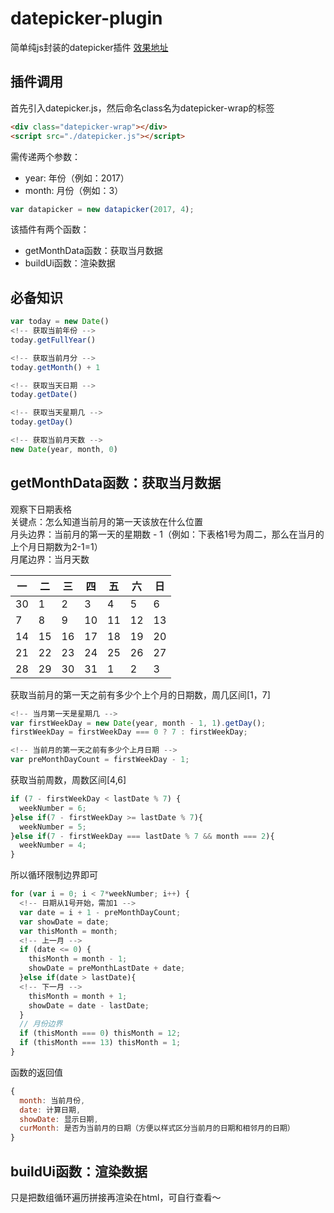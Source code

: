 # datepicker-plugin
简单纯js封装的datepicker插件
[效果地址](https://sihai00.github.io/datepicker-plugin/)

## 插件调用
首先引入datepicker.js，然后命名class名为datepicker-wrap的标签
```html
<div class="datepicker-wrap"></div>
<script src="./datepicker.js"></script>
```
需传递两个参数：
* year: 年份（例如：2017）
* month: 月份（例如：3）

```js
var datapicker = new datapicker(2017, 4);
```

该插件有两个函数：
- getMonthData函数：获取当月数据
- buildUi函数：渲染数据

## 必备知识
```js
var today = new Date()
<!-- 获取当前年份 -->
today.getFullYear()

<!-- 获取当前月分 -->
today.getMonth() + 1

<!-- 获取当天日期 -->
today.getDate()

<!-- 获取当天星期几 -->
today.getDay()

<!-- 获取当前月天数 -->
new Date(year, month, 0)
```

## getMonthData函数：获取当月数据
观察下日期表格\
关键点：怎么知道当前月的第一天该放在什么位置\
月头边界：当前月的第一天的星期数 - 1（例如：下表格1号为周二，那么在当月的上个月日期数为2-1=1）\
月尾边界：当月天数

一 | 二 | 三 | 四 | 五 | 六 | 日
---|---|---|---|---|---|---
30 | 1 | 2 | 3 | 4 | 5 | 6 
 7 | 8 | 9 | 10| 11| 12| 13
 14| 15| 16| 17| 18| 19| 20
 21| 22| 23| 24| 25| 26| 27
 28| 29| 30| 31| 1 | 2 | 3

获取当前月的第一天之前有多少个上个月的日期数，周几区间[1，7]
```js
<!-- 当月第一天是星期几 -->
var firstWeekDay = new Date(year, month - 1, 1).getDay();
firstWeekDay = firstWeekDay === 0 ? 7 : firstWeekDay;

<!-- 当前月的第一天之前有多少个上月日期 -->
var preMonthDayCount = firstWeekDay - 1;
```

获取当前周数，周数区间[4,6]
```js
if (7 - firstWeekDay < lastDate % 7) {
  weekNumber = 6;
}else if(7 - firstWeekDay >= lastDate % 7){
  weekNumber = 5;
}else if(7 - firstWeekDay === lastDate % 7 && month === 2){
  weekNumber = 4;
}
```

所以循环限制边界即可
```js
for (var i = 0; i < 7*weekNumber; i++) {
  <!-- 日期从1号开始，需加1 -->
  var date = i + 1 - preMonthDayCount;
  var showDate = date;
  var thisMonth = month;
  <!-- 上一月 -->
  if (date <= 0) {
    thisMonth = month - 1;
    showDate = preMonthLastDate + date;
  }else if(date > lastDate){
  <!-- 下一月 -->
    thisMonth = month + 1;
    showDate = date - lastDate;
  }
  // 月份边界
  if (thisMonth === 0) thisMonth = 12;
  if (thisMonth === 13) thisMonth = 1;
}
```
函数的返回值

```js
{
  month: 当前月份,
  date: 计算日期,
  showDate: 显示日期,
  curMonth: 是否为当前月的日期（方便以样式区分当前月的日期和相邻月的日期）
}
```

## buildUi函数：渲染数据
只是把数组循环遍历拼接再渲染在html，可自行查看～
